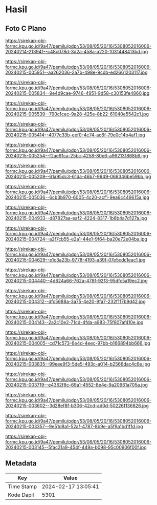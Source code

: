 # Hasil

## Foto C Plano

https://sirekap-obj-formc.kpu.go.id/9a47/pemilu/pdpr/53/08/05/20/16/5308052016006-20240214-213941--c48c078d-3d2a-458a-a220-f031448413bd.jpg

https://sirekap-obj-formc.kpu.go.id/9a47/pemilu/pdpr/53/08/05/20/16/5308052016006-20240215-005951--aa262036-2a7b-498e-9cdb-ed2661203117.jpg

https://sirekap-obj-formc.kpu.go.id/9a47/pemilu/pdpr/53/08/05/20/16/5308052016006-20240215-005834--9e4d9cae-9746-4951-9d58-c30153fe4860.jpg

https://sirekap-obj-formc.kpu.go.id/9a47/pemilu/pdpr/53/08/05/20/16/5308052016006-20240215-005539--790c1cec-9a28-425e-8b22-61040e5542c1.jpg

https://sirekap-obj-formc.kpu.go.id/9a47/pemilu/pdpr/53/08/05/20/16/5308052016006-20240215-005414--4077c33b-eef0-4c74-ac6f-79e0c14b4af1.jpg

https://sirekap-obj-formc.kpu.go.id/9a47/pemilu/pdpr/53/08/05/20/16/5308052016006-20240215-005254--f2ae91ca-25bc-4258-80e6-a962131868b6.jpg

https://sirekap-obj-formc.kpu.go.id/9a47/pemilu/pdpr/53/08/05/20/16/5308052016006-20240215-005209--61a95dc3-61da-46b7-9949-068346be59bb.jpg

https://sirekap-obj-formc.kpu.go.id/9a47/pemilu/pdpr/53/08/05/20/16/5308052016006-20240215-005036--6cb3b970-6005-4c20-acf1-9ea6c449615a.jpg

https://sirekap-obj-formc.kpu.go.id/9a47/pemilu/pdpr/53/08/05/20/16/5308052016006-20240215-004933--d87827aa-eaf2-4224-8317-1b6b4a7d127a.jpg

https://sirekap-obj-formc.kpu.go.id/9a47/pemilu/pdpr/53/08/05/20/16/5308052016006-20240215-004724--a2f7cb55-e2a1-44e1-9f64-ba20e72e04ba.jpg

https://sirekap-obj-formc.kpu.go.id/9a47/pemilu/pdpr/53/08/05/20/16/5308052016006-20240215-004629--e1c3a23b-9778-4193-a39f-07e5cdc1eac1.jpg

https://sirekap-obj-formc.kpu.go.id/9a47/pemilu/pdpr/53/08/05/20/16/5308052016006-20240215-004440--4d624a66-762a-478f-92f3-95dfc5a19ec2.jpg

https://sirekap-obj-formc.kpu.go.id/9a47/pemilu/pdpr/53/08/05/20/16/5308052016006-20240215-004312--dfc5688a-3a75-4e20-9fa7-232f117b9d42.jpg

https://sirekap-obj-formc.kpu.go.id/9a47/pemilu/pdpr/53/08/05/20/16/5308052016006-20240215-004143--2a2c10e2-71cd-4fda-a983-75f807af410e.jpg

https://sirekap-obj-formc.kpu.go.id/9a47/pemilu/pdpr/53/08/05/20/16/5308052016006-20240215-004005--cd71c573-6e4d-4eec-97bb-b166894bb666.jpg

https://sirekap-obj-formc.kpu.go.id/9a47/pemilu/pdpr/53/08/05/20/16/5308052016006-20240215-003835--99eee9f3-5de5-493c-a014-b2566dac4c6e.jpg

https://sirekap-obj-formc.kpu.go.id/9a47/pemilu/pdpr/53/08/05/20/16/5308052016006-20240215-003719--e4362f8c-69a1-4552-8e4e-9a20961a705a.jpg

https://sirekap-obj-formc.kpu.go.id/9a47/pemilu/pdpr/53/08/05/20/16/5308052016006-20240215-003602--3d28ef8f-b306-42cd-ad0d-50226f136826.jpg

https://sirekap-obj-formc.kpu.go.id/9a47/pemilu/pdpr/53/08/05/20/16/5308052016006-20240215-003357--9e51d8a1-52af-4787-8b9e-a5f9a1bd1f1d.jpg

https://sirekap-obj-formc.kpu.go.id/9a47/pemilu/pdpr/53/08/05/20/16/5308052016006-20240215-003145--5fac31a9-454f-449a-b098-95c00906f00f.jpg


## Metadata

| Key        | Value               |
| ---------- | ------------------- |
| Time Stamp | 2024-02-17 13:05:41 |
| Kode Dapil | 5301                |



